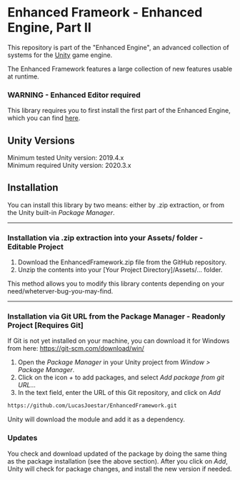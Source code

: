 # Enhanced Frameork - Enhanced Engine, Part II

This repository is part of the "Enhanced Engine", an advanced collection of systems for the [Unity](https://unity.com/) game engine.


The Enhanced Framework features a large collection of new features usable at runtime. <br/>

### WARNING - Enhanced Editor required
This library requires you to first install the first part of the Enhanced Engine, which you can find [here](https://github.com/LucasJoestar/EnhancedEditor/).

## Unity Versions

Minimum tested Unity version: 2019.4.x <br/>
Minimum required Unity version: 2020.3.x

## Installation

You can install this library by two means: either by .zip extraction, or from the Unity built-in *Package Manager*.

---

### Installation via .zip extraction into your Assets/ folder - Editable Project

1. Download the EnhancedFramework.zip file from the GitHub repository.
2. Unzip the contents into your [Your Project Directory]/Assets/... folder.

This method allows you to modify this library contents depending on your need/wheterver-bug-you-may-find.

---

### Installation via Git URL from the Package Manager - Readonly Project [Requires Git]

If Git is not yet installed on your machine, you can download it for Windows from here: https://git-scm.com/download/win/


1. Open the *Package Manager* in your Unity project from *Window > Package Manager*.
2. Click on the icon *+* to add packages, and select *Add package from git URL...*
3. In the text field, enter the URL of this Git repository, and click on *Add*

```txt
https://github.com/LucasJoestar/EnhancedFramework.git
```

Unity will download the module and add it as a dependency.

### Updates

You check and download updated of the package by doing the same thing as the package installation (see the above section). After you click on *Add*, Unity will check for package changes, and install the new version if needed.
